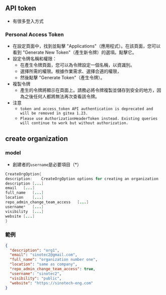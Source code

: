 
## API token

- 有很多登入方式

### Personal Access Token 

- 在設定頁面中，找到並點擊 "Applications"（應用程式）。在該頁面，您可以看到 "Generate New Token"（產生新令牌）的選項。點擊它。
- 設定令牌名稱和權限：
  - 在產生令牌頁面，您可以為令牌設定一個名稱，以資識別。
  - 選擇所需的權限。根據作業需求、選擇合適的權限，
  - 然後點擊 "Generate Token"（產生令牌）。
- 複製令牌
  - 產生的令牌將顯示在頁面上。請務必將令牌複製並儲存到安全的地方，因為之後任何人都將無法再次查看該令牌。
- 注意
  - `token and access_token API authentication is deprecated and will be removed in gitea 1.23.`
  - `Please use AuthorizationHeaderToken instead. Existing queries will continue to work but without authorization. `

## create organization

### model

- 創建者的`username`是必要項目（*）

```java
CreateOrgOption{
description:	CreateOrgOption options for creating an organization
description	[...]
email	[...]
full_name	[...]
location	[...]
repo_admin_change_team_access	[...]
username*	[...]
visibility	[...]
website	[...]
}
```

### 範例

```json
{
  "description": "org1",
  "email": "sinotec2@gmail.com",
  "full_name": "organization number one",
  "location": "same as company",
  "repo_admin_change_team_access": true,
  "username": "sinotec2",
  "visibility": "public",
  "website": "https://sinotech-eng.com"
}
```
